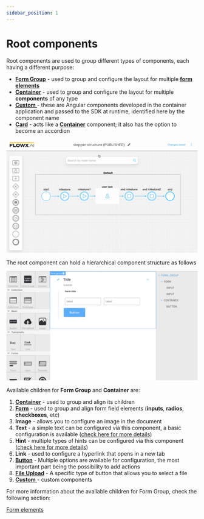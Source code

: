 ```yaml
---
sidebar_position: 1
---
```


# Root components

Root components are used to group different types of components, each having a different purpose:

* [**Form Group**](form-group.md) - used to group and configure the layout for multiple [**form elements**](../form-elements/)
* [**Container**](container.md) - used to group and configure the layout for multiple **components** of any type
* [**Custom** ](custom.md)- these are Angular components developed in the container application and passed to the SDK at runtime, identified here by the component name
* [**Card**](card.md) - acts like a [**Container**](container.md) component; it also has the option to become an accordion 

![](../../img/root_components.gif)

The root component can hold a hierarchical component structure as follows

![](../../img/root_components_structure.png)

Available children for **Form Group** and **Container** are:

1. [**Container**](container.md) - used to group and align its children
2. [**Form**](../form-elements/) - used to group and align form field elements (**inputs**, **radios**, **checkboxes**, etc)
3. **Image** - allows you to configure an image in the document
4. **Text** - a simple text can be configured via this component, a basic configuration is available ([check here for more details](../../))
5. **Hint** - multiple types of hints can be configured via this component ([check here for more details](../../))
6. **Link** - used to configure a hyperlink that opens in a new tab
7. [**Button**](../buttons.md) - Multiple options are available for configuration, the most important part being the possibility to add actions
8. [**File Upload**](../buttons.md) - A specific type of button that allows you to select a file
9. [**Custom** ](custom.md)- custom components&#x20;

For more information about the available children for Form Group, check the following section:


[Form elements](../form-elements/form-elements.md)
